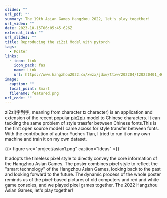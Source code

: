 ```yaml
---
slides: ""
url_pdf: ""
summary: The 19th Asian Games Hangzhou 2022, let's play together!
url_video: ""
date: 2023-10-15T06:05:45.626Z
external_link: ""
url_slides: ""
title: Reproducing the zi2zi Model with pytorch
tags:
  - Poster
links:
  - icon: link
    icon_pack: fas
    name: Link
    url: https://www.hangzhou2022.cn/xwzx/jdxw/ttxw/202204/t20220401_46819.shtml
image:
  caption: ""
  focal_point: Smart
  filename: featured.png
url_code: ""
---
```

zi2zi(字到字, meaning from character to character) is an application and extension of the recent popular [pix2pix](https://github.com/phillipi/pix2pix) model to Chinese characters. It can tackling the same problem of style transfer between Chinese fonts.This is the first open source model I came across for style transfer between fonts. With the contribution of author Yuchen Tian, I tried to run it on my own machine and train it on my own dataset.



{{< figure src="project/asian1.png" caption="Ideas" >}}

It adopts the timeless pixel style to directly convey the core information of the Hangzhou Asian Games. The poster combines pixel style to reflect the "smart technology" of the Hangzhou Asian Games, looking back to the past and looking forward to the future. The dynamic process of the whole poster reminds us of the pixel-based pictures of old computers and red and white game consoles, and we played pixel games together. The 2022 Hangzhou Asian Games, let's play together!
